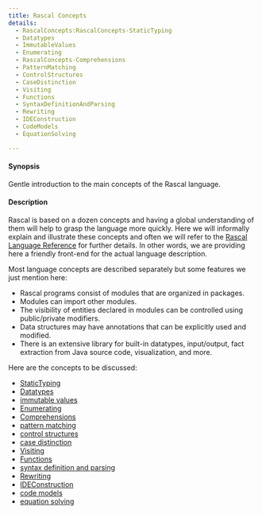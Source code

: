 ```yaml
---
title: Rascal Concepts
details:
  - RascalConcepts:RascalConcepts-StaticTyping
  - Datatypes
  - ImmutableValues
  - Enumerating
  - RascalConcepts-Comprehensions
  - PatternMatching
  - ControlStructures
  - CaseDistinction
  - Visiting
  - Functions
  - SyntaxDefinitionAndParsing
  - Rewriting
  - IDEConstruction
  - CodeModels
  - EquationSolving

---
```


#### Synopsis

Gentle introduction to the main concepts of the Rascal language.

#### Description

Rascal is based on a dozen concepts and having a global understanding of them will help to grasp the language more quickly.
Here we will informally explain and illustrate these concepts and often we will refer to the [Rascal Language Reference](../Rascal/)
for further details. In other words, we are providing here a friendly front-end for the actual language description.

Most language concepts are described separately but some features we just mention here:

*  Rascal programs consist of modules that are organized in packages.
*  Modules can import other modules.
*  The visibility of entities declared in modules can be controlled using public/private modifiers.
*  Data structures may have annotations that can be explicitly used and modified.
*  There is an extensive library for built-in datatypes, input/output, fact extraction from Java source code, visualization, and more.

Here are the concepts to be discussed:
* [StaticTyping](../RascalConcepts/StaticTyping)
* [Datatypes](../RascalConcepts/Datatypes)
* [immutable values](../RascalConcepts/ImmutableValues)
* [Enumerating](../RascalConcepts/Enumerating)
* [Comprehensions](../RascalConcepts/Comprehensions)
* [pattern matching](../RascalConcepts/PatternMatching)
* [control structures](../RascalConcepts/ControlStructures)
* [case distinction](../RascalConcepts/CaseDistinction)
* [Visiting](../RascalConcepts/Visiting)
* [Functions](../RascalConcepts/Functions)
* [syntax definition and parsing](../RascalConcepts/SyntaxDefinitionAndParsing)
* [Rewriting](../RascalConcepts/Rewriting)
* [IDEConstruction](../RascalConcepts/IDEConstruction)
* [code models](../RascalConcepts/CodeModels)
* [equation solving](../RascalConcepts/EquationSolving)


